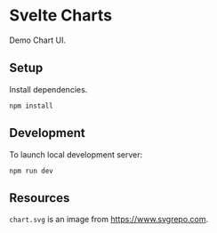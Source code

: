 # Svelte Charts

Demo Chart UI.

## Setup

Install dependencies.
```
npm install
```

## Development

To launch local development server:
```
npm run dev
```

## Resources

`chart.svg` is an image from https://www.svgrepo.com.
